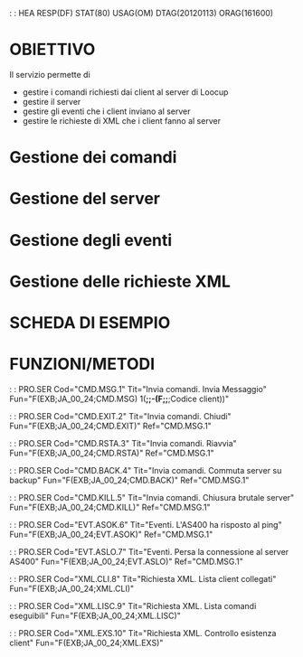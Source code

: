  :  : HEA RESP(DF) STAT(80) USAG(OM) DTAG(20120113) ORAG(161600)

# OBIETTIVO
Il servizio permette di
 * gestire i comandi richiesti dai client al server di Loocup
 * gestire il server
 * gestire gli eventi che i client inviano al server
 * gestire le richieste di XML che i client fanno al server

# Gestione dei comandi

# Gestione del server

# Gestione degli eventi

# Gestione delle richieste XML

# SCHEDA DI ESEMPIO

# FUNZIONI/METODI


 :  : PRO.SER Cod="CMD.MSG.1" Tit="Invia comandi. Invia Messaggio" Fun="F(EXB;JA_00_24;CMD.MSG) 1(**;;-(F;;**;Codice client))"

 :  : PRO.SER Cod="CMD.EXIT.2" Tit="Invia comandi. Chiudi" Fun="F(EXB;JA_00_24;CMD.EXIT)" Ref="CMD.MSG.1"

 :  : PRO.SER Cod="CMD.RSTA.3" Tit="Invia comandi. Riavvia" Fun="F(EXB;JA_00_24;CMD.RSTA)" Ref="CMD.MSG.1"

 :  : PRO.SER Cod="CMD.BACK.4" Tit="Invia comandi. Commuta server su backup" Fun="F(EXB;JA_00_24;CMD.BACK)" Ref="CMD.MSG.1"

 :  : PRO.SER Cod="CMD.KILL.5" Tit="Invia comandi. Chiusura brutale server" Fun="F(EXB;JA_00_24;CMD.KILL)" Ref="CMD.MSG.1"

 :  : PRO.SER Cod="EVT.ASOK.6" Tit="Eventi. L'AS400 ha risposto al ping" Fun="F(EXB;JA_00_24;EVT.ASOK)" Ref="CMD.MSG.1"

 :  : PRO.SER Cod="EVT.ASLO.7" Tit="Eventi. Persa la connessione al server AS400" Fun="F(EXB;JA_00_24;EVT.ASLO)" Ref="CMD.MSG.1"

 :  : PRO.SER Cod="XML.CLI.8" Tit="Richiesta XML. Lista client collegati" Fun="F(EXB;JA_00_24;XML.CLI)"

 :  : PRO.SER Cod="XML.LISC.9" Tit="Richiesta XML. Lista comandi eseguibili" Fun="F(EXB;JA_00_24;XML.LISC)"

 :  : PRO.SER Cod="XML.EXS.10" Tit="Richiesta XML. Controllo esistenza client" Fun="F(EXB;JA_00_24;XML.EXS)"


